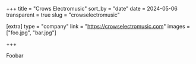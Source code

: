 +++
title = "Crows Electromusic"
sort_by = "date"
date = 2024-05-06
transparent = true
slug = "crowselectromusic"

[extra]
type = "company"
link = "https://crowselectromusic.com"
images = ["foo.jpg", "bar.jpg"]

+++

Foobar